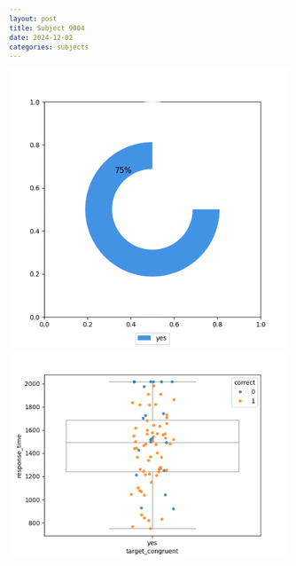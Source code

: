 ```yaml
---
layout: post
title: Subject 9004
date: 2024-12-02
categories: subjects
---
```


![](data/9004/run-33/9004_accuracy_target_congruence.png)
![](data/9004/run-33/9004_rt_congruence.png)
